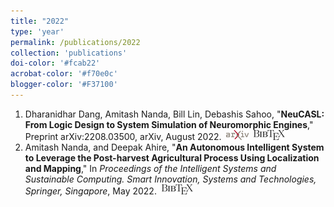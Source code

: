 ```yaml
---
title: "2022"
type: 'year'
permalink: /publications/2022
collection: 'publications'
doi-color: '#fcab22'
acrobat-color: '#f70e0c'
blogger-color: '#F37100'
---
```



1. Dharanidhar Dang, Amitash Nanda, Bill Lin, Debashis Sahoo, "**NeuCASL: From Logic Design to System Simulation of Neuromorphic Engines**," Preprint arXiv:2208.03500, arXiv, August 2022. 
<a href='https://doi.org/10.48550/arXiv.2208.03500' target='_blank'><i class='ai ai-fw ai-doi' style='color: {{ page.doi-color }}'></i></a> &nbsp;<a href='https://arxiv.org/abs/2208.03500' 
target='_blank' class='btn btn--mcwarxiv'><img src='../images/arxiv-logo-16px-high.png'/></a> &nbsp;<a href='/publications/bibtex#dang2022neucasl' target='_blank' class='btn btn--mcwbibtex'><img src='../images/BibTeX_logo-16px-high.png'/></a>
1. Amitash Nanda, and Deepak Ahire, "**An Autonomous Intelligent System to Leverage the Post-harvest Agricultural Process Using Localization and Mapping**," In *Proceedings of the Intelligent Systems and Sustainable Computing. Smart Innovation, Systems and Technologies, Springer, Singapore*, May 2022. <a href='https://doi.org/10.1007/978-981-19-0011-2_45' target='_blank'><i class='ai ai-fw ai-doi' style='color: {{ page.doi-color }}'></i></a> <a href='https://link.springer.com/chapter/10.1007/978-981-19-0011-2_45' target='_blank'><i class='fas fa-solid fa-file-pdf' style='color: {{ page.acrobat-color }}'></i></a> &nbsp;<a href='/publications/bibtex#nanda2022autonomous' target='_blank' class='btn btn--mcwbibtex'><img src='../images/BibTeX_logo-16px-high.png'/></a>




